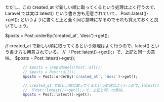 ただし、この created_at で新しい順に取ってくるという処理はよく行うので、 Laravel では実は latest() という書き方も用意されていて、 Post::latest()->get(); というように書くと上と全く同じ意味になるのでそれも覚えておくと良いでしょう。

$posts = Post::orderBy('created_at', 'desc')->get();

// created_at で新しい順に取ってくるという処理はよく行うので、latest() という書き方も用意されている。
// 「Post::latest()->get();」で、上記と同一の意味。
$posts = Post::latest()->get();


```php
        // $posts = \App\Models\Post::all();
        // $posts = Post::all();
        $posts = Post::orderBy('created_at', 'desc')->get();

        // created_at で新しい順に取ってくるという処理はよく行うので、latest() という書き方も用意されている。
        // 「Post::latest()->get();」で、上記と同一の意味。
        $posts = Post::latest()->get();
```



